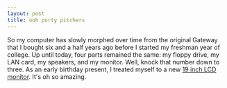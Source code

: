 ```yaml
---
layout: post
title: ooh purty pitchers
---
```


So my computer has slowly morphed over time from the original Gateway that I bought six and a half years ago before I started my freshman year of college. Up until today, four parts remained the same: my floppy drive, my LAN card, my speakers, and my monitor. Well, knock that number down to three. As an early birthday present, I treated myself to a new <a href="http://www.newegg.com/Product/Product.asp?Item=N82E16824021034">19 inch LCD monitor</a>. It's oh so amazing.
